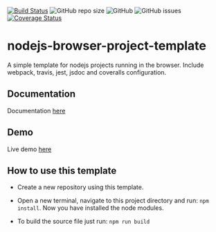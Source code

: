 [![Build Status](https://travis-ci.com/davide97g/ml-modules.svg?branch=master)](https://travis-ci.com/davide97g/ml-modules)
![GitHub repo size](https://img.shields.io/github/repo-size/davide97g/ml-modules.svg)
![GitHub](https://img.shields.io/github/license/davide97g/ml-modules.svg)
![GitHub issues](https://img.shields.io/github/issues/davide97g/ml-modules.svg)
[![Coverage Status](https://coveralls.io/repos/github/davide97g/ml-modules/badge.svg?branch=master)](https://coveralls.io/github/davide97g/ml-modules?branch=master)

# nodejs-browser-project-template

A simple template for nodejs projects running in the browser. Include webpack, travis, jest, jsdoc and coveralls configuration.

## Documentation

Documentation [here](https://davide97g.github.io/ml-modules/docs/index.html)

## Demo

Live demo [here](https://davide97g.github.io/ml-modules/)

## How to use this template

- Create a new repository using this template.

- Open a new terminal, navigate to this project directory and run:
  `npm install`. Now you have installed the node modules.

- To build the source file just run:
  `npm run build`
